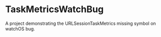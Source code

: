 # TaskMetricsWatchBug
A project demonstrating the URLSessionTaskMetrics missing symbol on watchOS bug.
